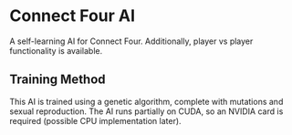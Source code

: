 # Connect Four AI
A self-learning AI for Connect Four. Additionally, player vs player functionality is available.

## Training Method
This AI is trained using a genetic algorithm, complete with mutations and sexual reproduction. The AI runs partially on CUDA, so an NVIDIA card is required (possible CPU implementation later).
